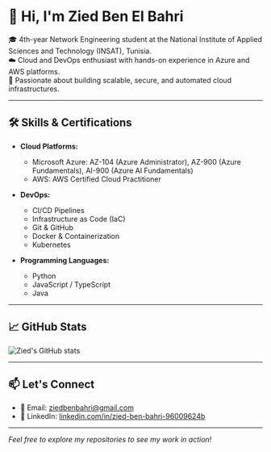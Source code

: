 # 👋 Hi, I'm Zied Ben El Bahri

🎓 4th-year Network Engineering student at the National Institute of Applied Sciences and Technology (INSAT), Tunisia.  
☁️ Cloud and DevOps enthusiast with hands-on experience in Azure and AWS platforms.  
🚀 Passionate about building scalable, secure, and automated cloud infrastructures.

---

## 🛠️ Skills & Certifications

- **Cloud Platforms:**  
  - Microsoft Azure: AZ-104 (Azure Administrator), AZ-900 (Azure Fundamentals), AI-900 (Azure AI Fundamentals)  
  - AWS: AWS Certified Cloud Practitioner


- **DevOps:**  
  - CI/CD Pipelines  
  - Infrastructure as Code (IaC)  
  - Git & GitHub  
  - Docker & Containerization
  - Kubernetes 


- **Programming Languages:**  
  - Python   
  - JavaScript / TypeScript
  - Java

---


## 📈 GitHub Stats

![Zied's GitHub stats](https://github-readme-stats.vercel.app/api?username=Zied-BenBahri&show_icons=true&theme=radical)

---

## 📫 Let's Connect

- 📧 Email: [ziedbenbahri@gmail.com](mailto:ziedbenbahri@gmail.com)
- 💼 LinkedIn: [linkedin.com/in/zied-ben-bahri-96009624b](https://www.linkedin.com/in/zied-ben-bahri-96009624b)
---

*Feel free to explore my repositories to see my work in action!*


<!---
Zied-BenBahri/Zied-BenBahri is a ✨ special ✨ repository because its `README.md` (this file) appears on your GitHub profile.
You can click the Preview link to take a look at your changes.
--->

